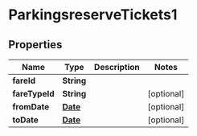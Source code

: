 
# ParkingsreserveTickets1

## Properties
Name | Type | Description | Notes
------------ | ------------- | ------------- | -------------
**fareId** | **String** |  | 
**fareTypeId** | **String** |  |  [optional]
**fromDate** | [**Date**](Date.md) |  |  [optional]
**toDate** | [**Date**](Date.md) |  |  [optional]



